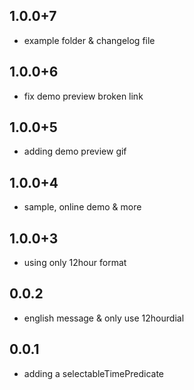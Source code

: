 ## 1.0.0+7
- example folder & changelog file
## 1.0.0+6
- fix demo preview broken link
## 1.0.0+5
- adding demo preview gif
## 1.0.0+4
- sample, online demo & more
## 1.0.0+3
- using only 12hour format
## 0.0.2
- english message & only use 12hourdial
## 0.0.1
- adding a selectableTimePredicate